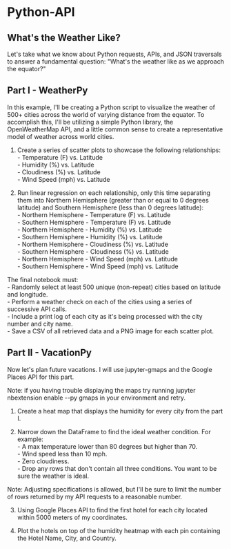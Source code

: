 # Python-API
## What's the Weather Like?

Let's take what we know about Python requests, APIs, and JSON traversals to answer a fundamental question: "What's the weather like as we approach the equator?"

## Part I - WeatherPy
In this example, I'll be creating a Python script to visualize the weather of 500+ cities across the world of varying distance from the equator. To accomplish this, I'll be utilizing a simple Python library, the OpenWeatherMap API, and a little common sense to create a representative model of weather across world cities.

1. Create a series of scatter plots to showcase the following relationships:
</br>- Temperature (F) vs. Latitude
</br>- Humidity (%) vs. Latitude
</br>- Cloudiness (%) vs. Latitude
</br>- Wind Speed (mph) vs. Latitude

2. Run linear regression on each relationship, only this time separating them into Northern Hemisphere (greater than or equal to 0 degrees latitude) and Southern Hemisphere (less than 0 degrees latitude):
</br>- Northern Hemisphere - Temperature (F) vs. Latitude
</br>- Southern Hemisphere - Temperature (F) vs. Latitude
</br>- Northern Hemisphere - Humidity (%) vs. Latitude
</br>- Southern Hemisphere - Humidity (%) vs. Latitude
</br>- Northern Hemisphere - Cloudiness (%) vs. Latitude
</br>- Southern Hemisphere - Cloudiness (%) vs. Latitude
</br>- Northern Hemisphere - Wind Speed (mph) vs. Latitude
</br>- Southern Hemisphere - Wind Speed (mph) vs. Latitude

The final notebook must:
</br>- Randomly select at least 500 unique (non-repeat) cities based on latitude and longitude.
</br>- Perform a weather check on each of the cities using a series of successive API calls.
</br>- Include a print log of each city as it's being processed with the city number and city name.
</br>- Save a CSV of all retrieved data and a PNG image for each scatter plot.

## Part II - VacationPy
Now let's plan future vacations. I will use jupyter-gmaps and the Google Places API for this part.

Note: if you having trouble displaying the maps try running jupyter nbextension enable --py gmaps in your environment and retry.

1. Create a heat map that displays the humidity for every city from the part I.

2. Narrow down the DataFrame to find the ideal weather condition. For example:
</br>- A max temperature lower than 80 degrees but higher than 70.
</br>- Wind speed less than 10 mph.
</br>- Zero cloudiness.
</br>- Drop any rows that don't contain all three conditions. You want to be sure the weather is ideal.

Note: Adjusting specifications is allowed, but I'll be sure to limit the number of rows returned by my API requests to a reasonable number.

3. Using Google Places API to find the first hotel for each city located within 5000 meters of my coordinates.

4. Plot the hotels on top of the humidity heatmap with each pin containing the Hotel Name, City, and Country.


